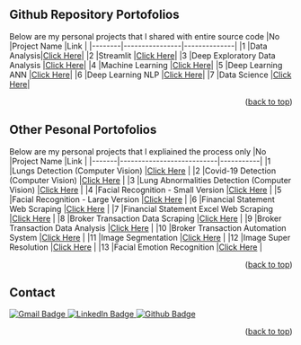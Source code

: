 <a id="readme-top"></a>

## Github Repository Portofolios
Below are my personal projects that I shared with entire source code
|No    |Project Name       |Link         |
|--------|----------------|--------------|
|1       |Data Analysis|[Click Here](https://github.com/azzindani/01_Data_Analytic)|
|2       |Streamlit        |[Click Here](https://github.com/azzindani/01_Streamlit)|
|3       |Deep Exploratory Data Analysis |[Click Here](https://github.com/azzindani/01_Depth_EDA)|
|4       |Machine Learning |[Click Here](https://github.com/azzindani/02_Machine_Learning)|
|5       |Deep Learning ANN |[Click Here](https://github.com/azzindani/02_Deep_Learning_ANN)|
|6       |Deep Learning NLP |[Click Here](https://github.com/azzindani/02_Deep_Learning_NLP)|
|7       |Data Science |[Click Here](https://github.com/azzindani/02_Data_Science)|

<p align="right">(<a href="#readme-top">back to top</a>)</p>

## Other Pesonal Portofolios
Below are my personal projects that I expliained the process only
|No   |Project Name     |Link     |
|-------|---------------------------|-----------|
|1     |Lungs Detection (Computer Vision) |[Click Here](/docs/page1.md)  |
|2   |Covid-19 Detection (Computer Vision) |[Click Here](/docs/page2.md) |
|3     |Lung Abnormalities Detection (Computer Vision) |[Click Here](/docs/page3.md) |
|4     |Facial Recognition - Small Version |[Click Here](/docs/page4.md) |
|5     |Facial Recognition - Large Version |[Click Here](/docs/page5.md) |
|6     |Financial Statement Web Scraping |[Click Here](/docs/page6.md) |
|7     |Financial Statement Excel Web Scraping   |[Click Here](/docs/page7.md) |
|8     |Broker Transaction Data Scraping |[Click Here](/docs/page8.md) |
|9   |Broker Transaction Data Analysis |[Click Here](/docs/page9.md) |
|10   |Broker Transaction Automation System |[Click Here](/docs/page10.md) |
|11   |Image Segmentation |[Click Here](/docs/page9.md) |
|12   |Image Super Resolution |[Click Here](/docs/page9.md) |
|13  |Facial Emotion Recognition |[Click Here](/docs/page9.md) |

<p align="right">(<a href="#readme-top">back to top</a>)</p>

<!-- CONTACT -->
## Contact

<div id="badges">
  <a href="your.422indani@gmail.com">
    <img src="https://img.shields.io/badge/Gmail-white?style=for-the-badge&logo=gmail&logoColor=black" alt="Gmail Badge"/>
  </a>
  <a href="https://www.linkedin.com/in/azzindan1/">
    <img src="https://img.shields.io/badge/LinkedIn-blue?style=for-the-badge&logo=linkedin&logoColor=white" alt="LinkedIn Badge"/>
  </a>
  <a href="https://azzindani.github.io/">
    <img src="https://img.shields.io/badge/Github_Profile-navy?style=for-the-badge&logo=github&logoColor=white" alt="Github Badge"/>
  </a>
</div>

<p align="right">(<a href="#readme-top">back to top</a>)</p>
